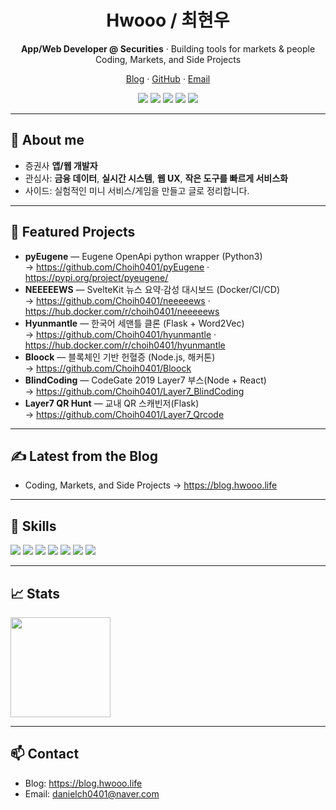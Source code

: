 <h1 align="center">Hwooo / 최현우</h1>
<p align="center">
  <b>App/Web Developer @ Securities</b> · Building tools for markets & people<br/>
  Coding, Markets, and Side Projects
</p>

<p align="center">
  <a href="https://blog.hwooo.life">Blog</a> ·
  <a href="https://github.com/Choih0401">GitHub</a> ·
  <a href="mailto:danielch0401@naver.com">Email</a>
</p>

<p align="center">
  <img src="https://img.shields.io/badge/TypeScript-3178C6?logo=typescript&logoColor=white"/>
  <img src="https://img.shields.io/badge/Svelte-FF3E00?logo=svelte&logoColor=white"/>
  <img src="https://img.shields.io/badge/Node.js-339933?logo=node.js&logoColor=white"/>
  <img src="https://img.shields.io/badge/Python-3776AB?logo=python&logoColor=white"/>
  <img src="https://img.shields.io/badge/Docker-2496ED?logo=docker&logoColor=white"/>
</p>

---

## 👋 About me
- 증권사 **앱/웹 개발자**  
- 관심사: **금융 데이터**, **실시간 시스템**, **웹 UX**, **작은 도구를 빠르게 서비스화**  
- 사이드: 실험적인 미니 서비스/게임을 만들고 글로 정리합니다.

---

## 🚀 Featured Projects
- **pyEugene** — Eugene OpenApi python wrapper (Python3)  
  → https://github.com/Choih0401/pyEugene · https://pypi.org/project/pyeugene/
- **NEEEEEWS** — SvelteKit 뉴스 요약·감성 대시보드 (Docker/CI/CD)  
  → https://github.com/Choih0401/neeeeews · https://hub.docker.com/r/choih0401/neeeeews
- **Hyunmantle** — 한국어 세맨틀 클론 (Flask + Word2Vec)  
  → https://github.com/Choih0401/hyunmantle · https://hub.docker.com/r/choih0401/hyunmantle
- **Bloock** — 블록체인 기반 헌혈증 (Node.js, 해커톤)  
  → https://github.com/Choih0401/Bloock
- **BlindCoding** — CodeGate 2019 Layer7 부스(Node + React)  
  → https://github.com/Choih0401/Layer7_BlindCoding
- **Layer7 QR Hunt** — 교내 QR 스캐빈저(Flask)  
  → https://github.com/Choih0401/Layer7_Qrcode

---

## ✍️ Latest from the Blog
- Coding, Markets, and Side Projects → https://blog.hwooo.life  

---

## 🧰 Skills
<p>
  <img src="https://img.shields.io/badge/SvelteKit-000?logo=svelte&logoColor=FF3E00"/>
  <img src="https://img.shields.io/badge/React-000?logo=react&logoColor=61DAFB"/>
  <img src="https://img.shields.io/badge/Node.js-000?logo=node.js&logoColor=339933"/>
  <img src="https://img.shields.io/badge/TypeScript-000?logo=typescript&logoColor=3178C6"/>
  <img src="https://img.shields.io/badge/Python-000?logo=python&logoColor=3776AB"/>
  <img src="https://img.shields.io/badge/Flask-000?logo=flask&logoColor=white"/>
  <img src="https://img.shields.io/badge/Docker-000?logo=docker&logoColor=2496ED"/>
</p>

---

## 📈 Stats
<p>
  <img height="160" src="https://github-readme-stats.vercel.app/api/top-langs/?username=Choih0401&layout=compact&theme=transparent" />
</p>

---

## 📫 Contact
- Blog: https://blog.hwooo.life  
- Email: danielch0401@naver.com
